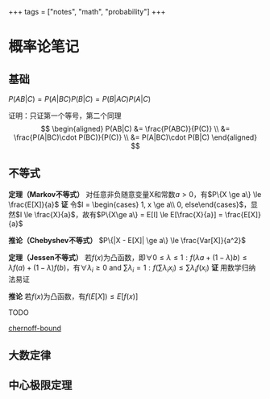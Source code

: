 +++
tags = ["notes", "math", "probability"]
+++

# 概率论笔记



## 基础

$P(AB|C) = P(A|BC)P(B|C) = P(B|AC)P(A|C)$

证明：只证第一个等号，第二个同理
$$
\begin{aligned}
P(AB|C) &= \frac{P(ABC)}{P(C)} \\
&= \frac{P(A|BC)\cdot P(BC)}{P(C)} \\
&= P(A|BC)\cdot P(B|C)
\end{aligned}
$$




## 不等式

**定理（Markov不等式）**  对任意非负随意变量X和常数$a>0$，有$P\{X \ge a\} \le \frac{E[X]}{a}$
**证**  令$I = \begin{cases} 1, x \ge a\\ 0, else\end{cases}$，显然$I \le \frac{X}{a}$，故有$P\{X\ge a\} = E[I] \le E[\frac{X}{a}] = \frac{E[X]}{a}$

**推论（Chebyshev不等式）** $P\{|X - E[X]| \ge a\} \le \frac{Var[X]}{a^2}$

**定理（Jessen不等式）** 若$f(x)$为凸函数，即$\forall 0\le \lambda \le 1: f(\lambda a + (1-\lambda )b) \le \lambda f(a) + (1-\lambda) f(b)$，有$\forall \lambda_i \ge 0 \text{ and } \sum \lambda_i= 1 :f\left(\sum \lambda_i x_i\right)\le \sum \lambda_i f(x_i)$
**证**  用数学归纳法易证

**推论**  若$f(x)$为凸函数，有$f(E[X]) \le E[f(x)]$



TODO

[chernoff-bound](http://math.mit.edu/~goemans/18310S15/chernoff-notes.pdf)

## 大数定律



## 中心极限定理

